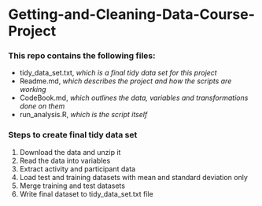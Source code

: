# Getting-and-Cleaning-Data-Course-Project

### This repo contains the following files:

* tidy_data_set.txt, *which is a final tidy data set for this project*
* Readme.md, *which describes the project and how the scripts are working*
* CodeBook.md, *which outlines the data, variables and transformations done on them*
* run_analysis.R, *which is the script itself*

### Steps to create final tidy data set

1. Download the data and unzip it
2. Read the data into variables
3. Extract activity and participant data
4. Load test and training datasets with mean and standard deviation only
5. Merge training and test datasets
6. Write final dataset to tidy_data_set.txt file
